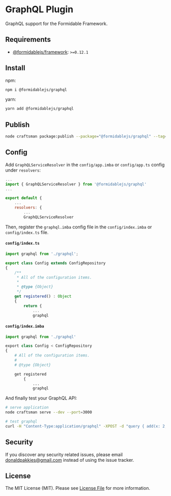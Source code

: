 # GraphQL Plugin

GraphQL support for the Formidable Framework.

## Requirements

 * [@formidablejs/framework](https://www.npmjs.com/package/@formidablejs/framework): `>=0.12.1`

## Install

npm:

```bash
npm i @formidablejs/graphql
```

yarn:

```bash
yarn add @formidablejs/graphql
```

## Publish

```bash
node craftsman package:publish --package="@formidablejs/graphql" --tag="config,schema-resolvers"
```

## Config

Add `GraphQLServiceResolver` in the `config/app.imba` or `config/app.ts` config under `resolvers`:

```js
...
import { GraphQLServiceResolver } from '@formidablejs/graphql'
...

export default {
	...
	resolvers: {
		...
		GraphQLServiceResolver
```

Then, register the `graphql.imba` config file in the `config/index.imba` or `config/index.ts` file.

#### `config/index.ts`

```ts title: config/index.ts
import graphql from './graphql';

export class Config extends ConfigRepository
{
	/**
	 * All of the configuration items.
	 *
	 * @type {Object}
	 */
	get registered() : Object
	{
		return {
			...
			graphql
```

#### `config/index.imba`

```py title: config/index.ts
import graphql from './graphql'

export class Config < ConfigRepository
{
	# All of the configuration items.
	#
	# @type {Object}

	get registered
		{
			...
			graphql
```

And finally test your GraphQL API:

```bash
# serve application
node craftsman serve --dev --port=3000

# test graphql
curl -H "Content-Type:application/graphql" -XPOST -d "query { add(x: 2, y: 2) }" http://localhost:3000/graphql
```

Security
-------

If you discover any security related issues, please email donaldpakkies@gmail.com instead of using the issue tracker.

License
-------

The MIT License (MIT). Please see [License File](LICENSE) for more information.
